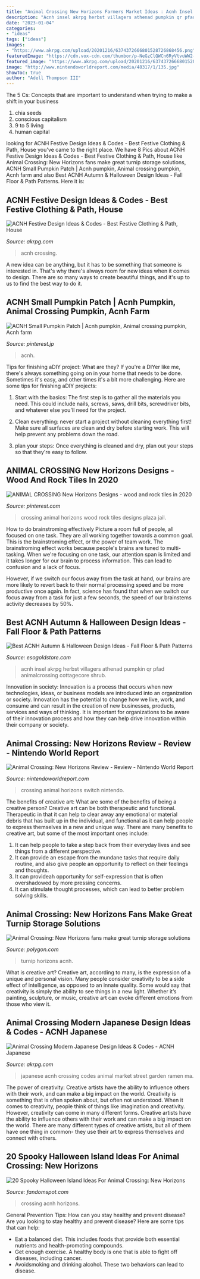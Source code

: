 ```yaml
---
title: "Animal Crossing New Horizons Farmers Market Ideas : Acnh Insel Akrpg Herbst Villagers Athenad Pumpkin Qr Pfad Animalcrossing Cottagecore Shrub"
description: "Acnh insel akrpg herbst villagers athenad pumpkin qr pfad animalcrossing cottagecore shrub"
date: "2023-01-04"
categories:
- "ideas"
tags: ["ideas"]
images:
- "https://www.akrpg.com/upload/20201216/6374372666801528726868456.png"
featuredImage: "https://cdn.vox-cdn.com/thumbor/p-NeGzClQWCn6RyVtvuWW2-Q7xc=/0x71:1800x1013/fit-in/1200x630/cdn.vox-cdn.com/uploads/chorus_asset/file/19873727/turnip.jpg"
featured_image: "https://www.akrpg.com/upload/20201216/6374372666801528726868456.png"
image: "http://www.nintendoworldreport.com/media/48317/1/135.jpg"
ShowToc: true
author: "Adell Thompson III"
---
```



The 5 Cs: Concepts that are important to understand when trying to make a shift in your business
1. chia seeds
2. conscious capitalism
3. 9 to 5 living
4. human capital

	

		
looking for ACNH Festive Design Ideas &amp; Codes - Best Festive Clothing &amp; Path, House you've came to the right place. We have 8 Pics about ACNH Festive Design Ideas &amp; Codes - Best Festive Clothing &amp; Path, House like Animal Crossing: New Horizons fans make great turnip storage solutions, ACNH Small Pumpkin Patch | Acnh pumpkin, Animal crossing pumpkin, Acnh farm and also Best ACNH Autumn &amp; Halloween Design Ideas - Fall Floor &amp; Path Patterns. Here it is:
		
    
## ACNH Festive Design Ideas &amp; Codes - Best Festive Clothing &amp; Path, House

<img loading=lazy src="https://www.akrpg.com/upload/20201216/6374372666801528726868456.png" onerror="this.onerror=null;this.src='https://tse2.mm.bing.net/th?id=OIP.4kKcMS9LdYItMWkvZQfaJAHaEK&amp;pid=15.1';" alt="ACNH Festive Design Ideas &amp; Codes - Best Festive Clothing &amp; Path, House">

_Source: akrpg.com_

>acnh crossing. 

	

A new idea can be anything, but it has to be something that someone is interested in. That's why there's always room for new ideas when it comes to design. There are so many ways to create beautiful things, and it's up to us to find the best way to do it.

    
## ACNH Small Pumpkin Patch | Acnh Pumpkin, Animal Crossing Pumpkin, Acnh Farm

<img loading=lazy src="https://i.pinimg.com/736x/c9/df/63/c9df63f9409020ab5efb9c23bc59cd0c.jpg" onerror="this.onerror=null;this.src='https://tse4.mm.bing.net/th?id=OIP.U6zvZWOP_3ckFJvYJGfQ9AHaEK&amp;pid=15.1';" alt="ACNH Small Pumpkin Patch | Acnh pumpkin, Animal crossing pumpkin, Acnh farm">

_Source: pinterest.jp_

>acnh. 

	

Tips for finishing aDIY project: What are they?
If you're a DIYer like me, there's always something going on in your home that needs to be done. Sometimes it's easy, and other times it's a bit more challenging. Here are some tips for finishing aDIY projects:
1. Start with the basics: The first step is to gather all the materials you need. This could include nails, screws, saws, drill bits, screwdriver bits, and whatever else you'll need for the project.

2. Clean everything: never start a project without cleaning everything first! Make sure all surfaces are clean and dry before starting work. This will help prevent any problems down the road.

3. plan your steps: Once everything is cleaned and dry, plan out your steps so that they're easy to follow.

    
## ANIMAL CROSSING New Horizons Designs - Wood And Rock Tiles In 2020

<img loading=lazy src="https://i.pinimg.com/736x/81/9b/19/819b1959cfb316ab4fa47dfb9fe2cef8.jpg" onerror="this.onerror=null;this.src='https://tse1.mm.bing.net/th?id=OIP.2pFxxdkW4aOnsJkvfli9gQHaG3&amp;pid=15.1';" alt="ANIMAL CROSSING New Horizons Designs - wood and rock tiles in 2020">

_Source: pinterest.com_

>crossing animal horizons wood rock tiles designs plaza jail. 

	

How to do brainstroming effectively
Picture a room full of people, all focused on one task. They are all working together towards a common goal. This is the brainstroming effect, or the power of team work.
The brainstroming effect works because people's brains are tuned to multi-tasking. When we're focusing on one task, our attention span is limited and it takes longer for our brain to process information. This can lead to confusion and a lack of focus.

However, if we switch our focus away from the task at hand, our brains are more likely to revert back to their normal processing speed and be more productive once again. In fact, science has found that when we switch our focus away from a task for just a few seconds, the speed of our brainstems activity decreases by 50%.

    
## Best ACNH Autumn &amp; Halloween Design Ideas - Fall Floor &amp; Path Patterns

<img loading=lazy src="https://www.akrpg.com/upload/20200905/6373492405439595251277003.jpg" onerror="this.onerror=null;this.src='https://tse3.mm.bing.net/th?id=OIP.B0zKg4yw3ZUMmknKgsCerAHaEK&amp;pid=15.1';" alt="Best ACNH Autumn &amp; Halloween Design Ideas - Fall Floor &amp; Path Patterns">

_Source: esogoldstore.com_

>acnh insel akrpg herbst villagers athenad pumpkin qr pfad animalcrossing cottagecore shrub. 

	

Innovation in society:
Innovation is a process that occurs when new technologies, ideas, or business models are introduced into an organization or society. Innovation has the potential to change how we live, work, and consume and can result in the creation of new businesses, products, services and ways of thinking. It is important for organizations to be aware of their innovation process and how they can help drive innovation within their company or society.

    
## Animal Crossing: New Horizons Review - Review - Nintendo World Report

<img loading=lazy src="http://www.nintendoworldreport.com/media/48317/1/135.jpg" onerror="this.onerror=null;this.src='https://tse3.mm.bing.net/th?id=OIP.97-A-_0lL5Pct6LMQHUcHAHaEK&amp;pid=15.1';" alt="Animal Crossing: New Horizons Review - Review - Nintendo World Report">

_Source: nintendoworldreport.com_

>crossing animal horizons switch nintendo. 

	

The benefits of creative art: What are some of the benefits of being a creative person?
Creative art can be both therapeutic and functional. Therapeutic in that it can help to clear away any emotional or material debris that has built up in the individual, and functional as it can help people to express themselves in a new and unique way. There are many benefits to creative art, but some of the most important ones include: 
1. It can help people to take a step back from their everyday lives and see things from a different perspective.
2. It can provide an escape from the mundane tasks that require daily routine, and also give people an opportunity to reflect on their feelings and thoughts. 
3. It can provideah opportunity for self-expression that is often overshadowed by more pressing concerns. 
4. It can stimulate thought processes, which can lead to better problem solving skills.

    
## Animal Crossing: New Horizons Fans Make Great Turnip Storage Solutions

<img loading=lazy src="https://cdn.vox-cdn.com/thumbor/p-NeGzClQWCn6RyVtvuWW2-Q7xc=/0x71:1800x1013/fit-in/1200x630/cdn.vox-cdn.com/uploads/chorus_asset/file/19873727/turnip.jpg" onerror="this.onerror=null;this.src='https://tse1.mm.bing.net/th?id=OIP.7fzDzLtfB1yNC8iRhsfauwHaD4&amp;pid=15.1';" alt="Animal Crossing: New Horizons fans make great turnip storage solutions">

_Source: polygon.com_

>turnip horizons acnh. 

	

What is creative art?
Creative art, according to many, is the expression of a unique and personal vision. Many people consider creativity to be a side effect of intelligence, as opposed to an innate quality. Some would say that creativity is simply the ability to see things in a new light. Whether it’s painting, sculpture, or music, creative art can evoke different emotions from those who view it.

    
## Animal Crossing Modern Japanese Design Ideas &amp; Codes - ACNH Japanese

<img loading=lazy src="https://www.akrpg.com/upload/20210306/6375064429063405042197949.png" onerror="this.onerror=null;this.src='https://tse2.mm.bing.net/th?id=OIP.74q3hT2X9FrSqex3WA6pugHaDo&amp;pid=15.1';" alt="Animal Crossing Modern Japanese Design Ideas &amp; Codes - ACNH Japanese">

_Source: akrpg.com_

>japanese acnh crossing codes animal market street garden ramen ma. 

	

The power of creativity: Creative artists have the ability to influence others with their work, and can make a big impact on the world.
Creativity is something that is often spoken about, but often not understood. When it comes to creativity, people think of things like imagination and creativity. However, creativity can come in many different forms. Creative artists have the ability to influence others with their work and can make a big impact on the world. There are many different types of creative artists, but all of them have one thing in common- they use their art to express themselves and connect with others.

    
## 20 Spooky Halloween Island Ideas For Animal Crossing: New Horizons

<img loading=lazy src="https://static.fandomspot.com/images/03/12859/08-halloween-display-outside-acnh.jpg" onerror="this.onerror=null;this.src='https://tse2.mm.bing.net/th?id=OIP.2oEZw9mnj-JHVosB23TICwHaEK&amp;pid=15.1';" alt="20 Spooky Halloween Island Ideas For Animal Crossing: New Horizons">

_Source: fandomspot.com_

>crossing acnh horizons. 

	

General Prevention Tips: How can you stay healthy and prevent disease?
Are you looking to stay healthy and prevent disease? Here are some tips that can help: 
- Eat a balanced diet. This includes foods that provide both essential nutrients and health-promoting compounds. 
- Get enough exercise. A healthy body is one that is able to fight off diseases, including cancer. 
- Avoidsmoking and drinking alcohol. These two behaviors can lead to disease.

